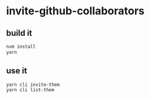 # invite-github-collaborators

## build it

```bash
nvm install
yarn
```

## use it

```bash
yarn cli invite-them
yarn cli list-them
```
